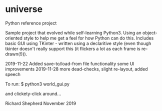 # universe
Python reference project

Sample project that evolved while self-learning Python3. Using an object-oriented style to help me get a feel for how Python can do this. Includes basic GUI using TKinter - written using a declaritive style (even though tkinter doesn't really support this (it flickers a lot as each frame is re-drawn(!))).

2019-11-22 Added save-to/load-from file functionality
           some UI improvements
2019-11-28 more dead-checks, slight re-layout, added speech

To run:
$ python3 world_gui.py

and clickety-click around...

Richard Shepherd
November 2019
